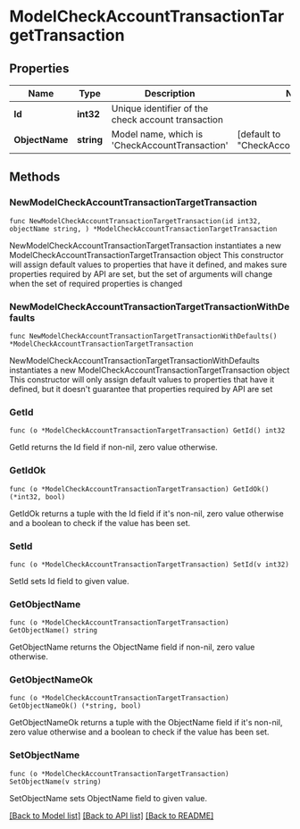 # ModelCheckAccountTransactionTargetTransaction

## Properties

Name | Type | Description | Notes
------------ | ------------- | ------------- | -------------
**Id** | **int32** | Unique identifier of the check account transaction | 
**ObjectName** | **string** | Model name, which is &#39;CheckAccountTransaction&#39; | [default to "CheckAccountTransaction"]

## Methods

### NewModelCheckAccountTransactionTargetTransaction

`func NewModelCheckAccountTransactionTargetTransaction(id int32, objectName string, ) *ModelCheckAccountTransactionTargetTransaction`

NewModelCheckAccountTransactionTargetTransaction instantiates a new ModelCheckAccountTransactionTargetTransaction object
This constructor will assign default values to properties that have it defined,
and makes sure properties required by API are set, but the set of arguments
will change when the set of required properties is changed

### NewModelCheckAccountTransactionTargetTransactionWithDefaults

`func NewModelCheckAccountTransactionTargetTransactionWithDefaults() *ModelCheckAccountTransactionTargetTransaction`

NewModelCheckAccountTransactionTargetTransactionWithDefaults instantiates a new ModelCheckAccountTransactionTargetTransaction object
This constructor will only assign default values to properties that have it defined,
but it doesn't guarantee that properties required by API are set

### GetId

`func (o *ModelCheckAccountTransactionTargetTransaction) GetId() int32`

GetId returns the Id field if non-nil, zero value otherwise.

### GetIdOk

`func (o *ModelCheckAccountTransactionTargetTransaction) GetIdOk() (*int32, bool)`

GetIdOk returns a tuple with the Id field if it's non-nil, zero value otherwise
and a boolean to check if the value has been set.

### SetId

`func (o *ModelCheckAccountTransactionTargetTransaction) SetId(v int32)`

SetId sets Id field to given value.


### GetObjectName

`func (o *ModelCheckAccountTransactionTargetTransaction) GetObjectName() string`

GetObjectName returns the ObjectName field if non-nil, zero value otherwise.

### GetObjectNameOk

`func (o *ModelCheckAccountTransactionTargetTransaction) GetObjectNameOk() (*string, bool)`

GetObjectNameOk returns a tuple with the ObjectName field if it's non-nil, zero value otherwise
and a boolean to check if the value has been set.

### SetObjectName

`func (o *ModelCheckAccountTransactionTargetTransaction) SetObjectName(v string)`

SetObjectName sets ObjectName field to given value.



[[Back to Model list]](../README.md#documentation-for-models) [[Back to API list]](../README.md#documentation-for-api-endpoints) [[Back to README]](../README.md)


